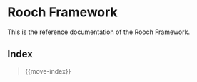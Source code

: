 # Rooch Framework

This is the reference documentation of the Rooch Framework.

## Index

> {{move-index}}
